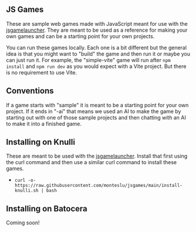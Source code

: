 ## JS Games

These are sample web games made with JavaScript meant for use with the [jsgamelauncher](https://github.com/monteslu/jsgamelauncher). They are meant to be used as a reference for making your own games and can be a starting point for your own projects.

You can run these games locally. Each one is a bit different but the general idea is that you might want to "build" the game and then run it or maybe you can just run it. For example, the "simple-vite" game will run after `npm install` and `npm run dev` as you would expect with a Vite project. But there is no requirement to use Vite.

## Conventions

If a game starts with "sample" it is meant to be a starting point for your own project. If it ends in "-ai" that means we used an AI to make the game by starting out with one of those sample projects and then chatting with an AI to make it into a finished game.

## Installing on Knulli

These are meant to be used with the [jsgamelauncher](https://github.com/monteslu/jsgamelauncher). Install that first using the curl command and then use a similar curl command to install these games.

- `curl -o- https://raw.githubusercontent.com/monteslu/jsgames/main/install-knulli.sh | bash`

## Installing on Batocera

Coming soon!

